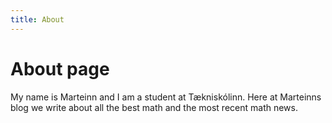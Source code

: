 ```yaml
---
title: About
---
```

# About page
My name is Marteinn and I am a student at Tækniskólinn. Here at Marteinns blog we write about all the best math and the most recent math news.